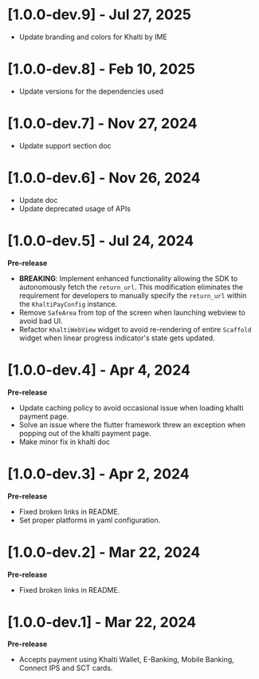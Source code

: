 # [1.0.0-dev.9] - Jul 27, 2025
- Update branding and colors for Khalti by IME

# [1.0.0-dev.8] - Feb 10, 2025
- Update versions for the dependencies used

# [1.0.0-dev.7] - Nov 27, 2024
- Update support section doc

# [1.0.0-dev.6] - Nov 26, 2024
- Update doc
- Update deprecated usage of APIs

# [1.0.0-dev.5] - Jul 24, 2024
**Pre-release**
- **BREAKING**: Implement enhanced functionality allowing the SDK to autonomously fetch the `return_url`. This modification eliminates the requirement for developers to manually specify the `return_url` within the `KhaltiPayConfig` instance.
- Remove `SafeArea` from top of the screen when launching webview to avoid bad UI.
- Refactor `KhaltiWebView` widget to avoid re-rendering of entire `Scaffold` widget when linear progress indicator's state gets updated.

# [1.0.0-dev.4] - Apr 4, 2024
**Pre-release**
- Update caching policy to avoid occasional issue when loading khalti payment page.
- Solve an issue where the flutter framework threw an exception when popping out of the khalti payment page.
- Make minor fix in khalti doc
  
# [1.0.0-dev.3] - Apr 2, 2024
**Pre-release**
- Fixed broken links in README.
- Set proper platforms in yaml configuration.

# [1.0.0-dev.2] - Mar 22, 2024
**Pre-release**
- Fixed broken links in README.

# [1.0.0-dev.1] - Mar 22, 2024
**Pre-release**
- Accepts payment using Khalti Wallet, E-Banking, Mobile Banking, Connect IPS and SCT cards.
